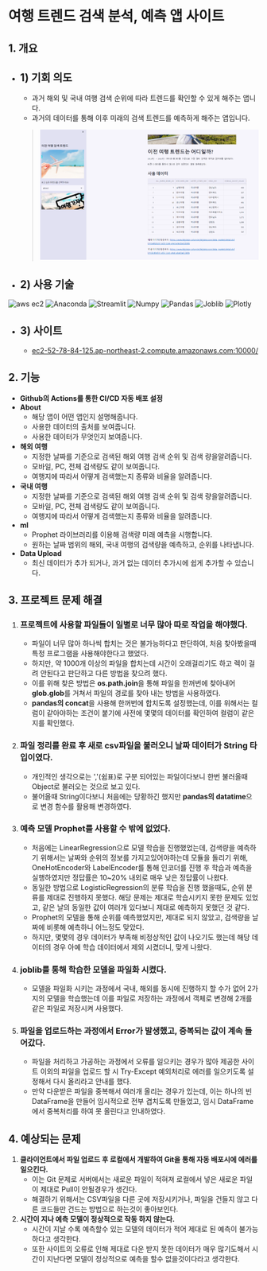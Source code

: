 # 여행 트렌드 검색 분석, 예측 앱 사이트

## 1. 개요

 - ## 1) 기회 의도
   - 과거 해외 및 국내 여행 검색 순위에 따라 트렌드를 확인할 수 있게 해주는 앱니다.
   - 과거의 데이터를 통해 이후 미래의 검색 트렌드를 예측하게 해주는 앱입니다.

    > ![이미지](/readme/readme_image1.PNG)


 - ## 2) 사용 기술 
  ![aws ec2](https://img.shields.io/badge/Amazon_Web_Server-EC2-red) ![Anaconda](https://img.shields.io/badge/Python-Anaconda-blue) ![Streamlit](https://img.shields.io/badge/Python-Streamlit-blue) ![Numpy](https://img.shields.io/badge/Python-Numpy-blue)
 ![Pandas](https://img.shields.io/badge/Python-Pandas-blue)
 ![Joblib](https://img.shields.io/badge/Python-Joblib-blue)
 ![Plotly](https://img.shields.io/badge/Python-Plotly.express-blue)


 - ## 3) 사이트 
    - [ec2-52-78-84-125.ap-northeast-2.compute.amazonaws.com:10000/](http://ec2-52-78-84-125.ap-northeast-2.compute.amazonaws.com:10000/)


## 2. 기능
  - **Github의 Actions를 통한 CI/CD 자동 배포 설정**
  - **About**
    - 해당 앱이 어떤 앱인지 설명해줍니다.
    - 사용한 데이터의 출처를 보여줍니다.
    - 사용한 데이터가 무엇인지 보여줍니다.
  - **해외 여행**
    - 지정한 날짜를 기준으로 검색된 해외 여행 검색 순위 및 검색 량을알려줍니다.
    - 모바일, PC, 전체 검색량도 같이 보여줍니다.
    - 여행지에 따라서 어떻게 검색했는지 종류와 비율을 알려줍니다.
  - **국내 여행**
    - 지정한 날짜를 기준으로 검색된 해외 여행 검색 순위 및 검색 량을알려줍니다.
    - 모바일, PC, 전체 검색량도 같이 보여줍니다.
    - 여행지에 따라서 어떻게 검색했는지 종류와 비율을 알려줍니다.
  - **ml**
    - Prophet 라이브러리를 이용해 검색량 미래 예측을 시행합니다.
    - 원하는 날짜 범위의 해외, 국내 여행의 검색량을 예측하고, 순위를 나타냅니다.
  - **Data Upload**
    - 최신 데이터가 추가 되거나, 과거 없는 데이터 추가시에 쉽게 추가할 수 있습니다.

## 3. 프로젝트 문제 해결
  1. ### **프로젝트에 사용할 파일들이 일별로 너무 많아 따로 작업을 해야했다.**
       - 파일이 너무 많아 하나씩 합치는 것은 불가능하다고 판단하여, 처음 찾아봤을때 특정 프로그램을 사용해야한다고 했었다.
       - 하지만, 약 1000개 이상의 파일을 합치는데 시간이 오래걸리기도 하고 렉이 걸려 안된다고 판단하고 다른 방법을 찾으려 했다.
       - 이를 위해 찾은 방법은 **os.path.join**을 통해 파일을 한꺼번에 찾아내어 **glob.glob**를 거쳐서 파일의 경로를 찾아 내는 방법을 사용하였다.
       - **pandas의 concat**을 사용해 한꺼번에 합치도록 설정했는데, 이를 위해서는 컬럼이 같아야하는 조건이 붙기에 사전에 몇몇의 데이터를 확인하여 컬럼이 같은지를 확인했다.
  2. ### **파일 정리를 완료 후 새로 csv파일을 불러오니 날짜 데이터가 String 타입이였다.**
       - 개인적인 생각으로는 ','(쉼표)로 구분 되어있는 파일이다보니 한번 불러올때 Object로 불러오는 것으로 보고 있다.
       - 불어올때 String이다보니 처음에는 당황하긴 했지만 **pandas의 datatime**으로 변경 함수를 활용해 변경하였다.
  3. ### **예측 모델 Prophet를 사용할 수 밖에 없었다.**
       - 처음에는 LinearRegression으로 모델 학습을 진행했었는데, 검색량을 예측하기 위해서는 날짜와 순위의 정보를 가지고있어야하는데 모듈을 돌리기 위해, OneHotEncoder와 LabelEncoder를 통해 인코더를 진행 후 학습과 예측을 실행하였지만 정답률은 10~20% 내외로 매우 낮은 정답률이 나왔다.
       - 동일한 방법으로 LogisticRegression의 분류 학습을 진행 했을때도, 순위 분류를 제대로 진행하지 못했다. 해당 문제는 제대로 학습시키지 못한 문제도 있었고, 같은 날의 동일한 값이 여러개 있다보니 제대로 예측하지 못했던 것 같다.
       - Prophet의 모델을 통해 순위를 예측했었지만, 제대로 되지 않았고, 검색량을 날짜에 비롯해 예측하니 어느정도 맞았다.
       - 하지만, 몇몇의 경우 데이터가 부족해 비정상적인 값이 나오기도 했는데 해당 데이터의 경우 아예 학습 데이터에서 제외 시켰더니, 맞게 나왔다.
  4. ### **joblib를 통해 학습한 모델을 파일화 시켰다.**
       - 모델을 파일화 시키는 과정에서 국내, 해외를 동시에 진행하지 할 수가 없어 2가지의 모델을 학습했는데 이를 파일로 저장하는 과정에서 객체로 변경해 2개를 같은 파일로 저장시켜 사용했다.
  5. ### **파일을 업로드하는 과정에서 Error가 발생했고, 중복되는 값이 계속 들어갔다.**
       - 파일을 처리하고 가공하는 과정에서 오류를 일으키는 경우가 많아 제공한 사이트 이외의 파일을 업로드 할 시 Try-Except 예외처리로 에러를 일으키도록 설정해서 다시 올리라고 안내를 했다.
       - 만약 다운받은 파일을 중복해서 여러개 올리는 경우가 있는데, 이는 하나의 빈 DataFrame을 만들어 임시적으로 전부 겹치도록 만들었고, 임시 DataFrame에서 중복처리를 하여 못 올린다고 안내하였다.

## 4. 예상되는 문제
  1. **클라이언트에서 파일 업로드 후 로컬에서 개발하여 Git을 통해 자동 배포시에 에러를 일으킨다.**
     - 이는 Git 문제로 서버에서는 새로운 파일이 적혀져 로컬에서 넣은 새로운 파일이 제대로 Pull이 안될경우가 생긴다.
     - 해결하기 위해서는 CSV파일을 다른 곳에 저장시키거나, 파일을 건들지 않고 다른 코드들만 건드는 방법으로 하는것이 좋아보인다.
  2. **시간이 지나 예측 모델이 정상적으로 작동 하지 않는다.** 
     - 시간이 지날 수록 예측할수 있는 모델의 데이터가 적어 제대로 된 예측이 불가능하다고 생각한다.
     - 또한 사이트의 오류로 인해 제대로 다운 받지 못한 데이터가 매우 많기도해서 시간이 지난다면 모델이 정상적으로 예측을 할수 없을것이다라고 생각한다.



